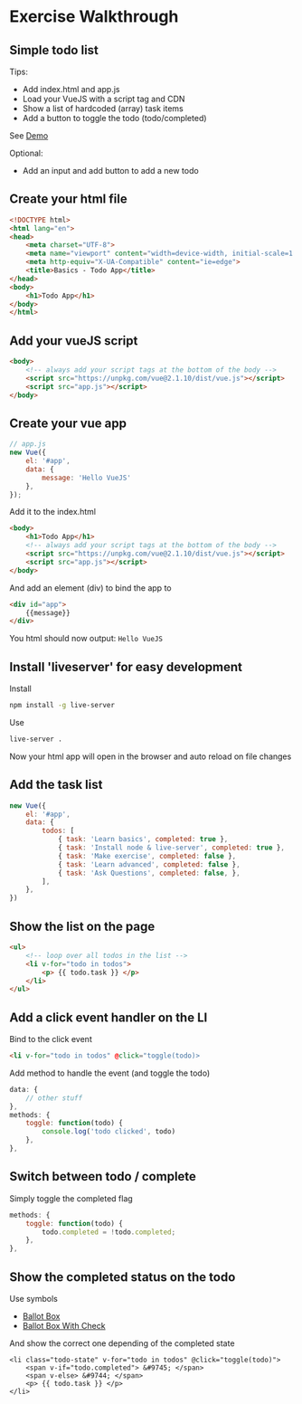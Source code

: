 # Exercise Walkthrough
## Simple todo list

Tips:

- Add index.html and app.js
- Load your VueJS with a script tag and CDN
- Show a list of hardcoded (array) task items
- Add a button to toggle the todo (todo/completed)

See [Demo](http://puffy-order.surge.sh/)

Optional:
- Add an input and add button to add a new todo

## Create your html file

```html
<!DOCTYPE html>
<html lang="en">
<head>
    <meta charset="UTF-8">
    <meta name="viewport" content="width=device-width, initial-scale=1.0">
    <meta http-equiv="X-UA-Compatible" content="ie=edge">
    <title>Basics - Todo App</title>
</head>
<body>
    <h1>Todo App</h1>
</body>
</html>
```

## Add your vueJS script

```html
<body>
    <!-- always add your script tags at the bottom of the body -->
    <script src="https://unpkg.com/vue@2.1.10/dist/vue.js"></script>
    <script src="app.js"></script>
</body>
```

## Create your vue app

```js
// app.js
new Vue({
    el: '#app',
    data: {
        message: 'Hello VueJS'
    },
});
```

Add it to the index.html

```html
<body>
    <h1>Todo App</h1>
    <!-- always add your script tags at the bottom of the body -->
    <script src="https://unpkg.com/vue@2.1.10/dist/vue.js"></script>
    <script src="app.js"></script>
</body>
```

And add an element (div) to bind the app to

```html
<div id="app">
    {{message}}
</div>
```

You html should now output: ```Hello VueJS```

## Install 'liveserver' for easy development

Install

```bash
npm install -g live-server
```

Use

```bash
live-server .
```

Now your html app will open in the browser and auto reload on file changes

## Add the task list

```js
new Vue({
    el: '#app',
    data: {
        todos: [
            { task: 'Learn basics', completed: true },
            { task: 'Install node & live-server', completed: true },
            { task: 'Make exercise', completed: false },
            { task: 'Learn advanced', completed: false },
            { task: 'Ask Questions', completed: false, },
        ],
    },
})
```

## Show the list on the page

```html
<ul>
    <!-- loop over all todos in the list -->
    <li v-for="todo in todos">
        <p> {{ todo.task }} </p>
    </li>
</ul>
```

## Add a click event handler on the LI

Bind to the click event

```html
<li v-for="todo in todos" @click="toggle(todo)>
```

Add method to handle the event (and toggle the todo)

```js
data: {
    // other stuff
},
methods: {
    toggle: function(todo) {
        console.log('todo clicked', todo)
    },
},
```

## Switch between todo / complete

Simply toggle the completed flag

```js
methods: {
    toggle: function(todo) {
        todo.completed = !todo.completed;
    },
},
```

## Show the completed status on the todo

Use symbols
- [Ballot Box](http://www.codetable.net/decimal/9744)
- [Ballot Box With Check](http://www.codetable.net/decimal/9745)

And show the correct one depending of the completed state

```
<li class="todo-state" v-for="todo in todos" @click="toggle(todo)">
    <span v-if="todo.completed"> &#9745; </span>
    <span v-else> &#9744; </span>
    <p> {{ todo.task }} </p>
</li>
```



